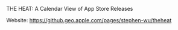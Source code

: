 THE HEAT: A Calendar View of App Store Releases

Website: https://github.geo.apple.com/pages/stephen-wu/theheat
